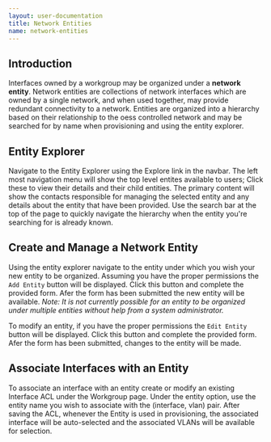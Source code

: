 ```yaml
---
layout: user-documentation
title: Network Entities
name: network-entities
---
```


## Introduction

Interfaces owned by a workgroup may be organized under a **network
entity**. Network entities are collections of network interfaces which
are owned by a single network, and when used together, may provide
redundant connectivity to a network. Entities are organized into a
hierarchy based on their relationship to the oess controlled network
and may be searched for by name when provisioning and using the entity
explorer.


## Entity Explorer

Navigate to the Entity Explorer using the Explore link in the
navbar. The left most navigation menu will show the top level entites
available to users; Click these to view their details and their child
entities. The primary content will show the contacts responsible for
managing the selected entity and any details about the entity that
have been provided. Use the search bar at the top of the page to
quickly navigate the hierarchy when the entity you're searching for is
already known.

## Create and Manage a Network Entity

Using the entity explorer navigate to the entity under which you wish
your new entity to be organized. Assuming you have the proper
permissions the `Add Entity` button will be displayed. Click this
button and complete the provided form. Afer the form has been
submitted the new entity will be available. _Note: It is not currently
possible for an entity to be organized under multiple entities without
help from a system administrator._

To modify an entity, if you have the proper permissions the `Edit
Entity` button will be displayed. Click this button and complete the
provided form. Afer the form has been submitted, changes to the entity
will be made.

## Associate Interfaces with an Entity

To associate an interface with an entity create or modify an existing
Interface ACL under the Workgroup page. Under the entity option, use
the entity name you wish to associate with the (interface, vlan)
pair. After saving the ACL, whenever the Entity is used in
provisioning, the associated interface will be auto-selected and the
associated VLANs will be available for selection.
